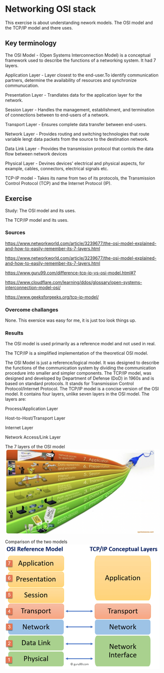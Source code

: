 # Networking OSI stack
This exercise is about understanding nework models. 
The OSI model and the TCP/IP model and there uses.

## Key terminology

The OSI Model - (Open Systems Interconnection Model) is a conceptual framework used to describe the functions of a networking system. It had 7 layers.

Application Layer - Layer closest to the end-user.To identify communication partners, determine the availability of resources and synchronize communucation.

Presentation Layer - Trandlates data for the application layer for the network.

Session Layer - Handles the management, establishment, and termination of connections between to end-users of a network.

Transport Layer - Ensures complete data transfer between end-users.

Network Layer - Provides routing and switching technologies that route variable lengt data packets from the source to the destination network.

Data Link Layer - Provides the transmission protocol that contols the data flow between network devices

Physical Layer - Devines devices' electrical and physical aspects, for example, cables, connectors, electrical signals etc.

TCP-IP model - Takes its name from two of its protocols, the Transmission Control Protocol (TCP) and the Internet Protocol (IP).

## Exercise

Study:
The OSI model and its uses.

The TCP/IP model and its uses.


### Sources

https://www.networkworld.com/article/3239677/the-osi-model-explained-and-how-to-easily-remember-its-7-layers.html

https://www.networkworld.com/article/3239677/the-osi-model-explained-and-how-to-easily-remember-its-7-layers.html

https://www.guru99.com/difference-tcp-ip-vs-osi-model.html#7

https://www.cloudflare.com/learning/ddos/glossary/open-systems-interconnection-model-osi/

https://www.geeksforgeeks.org/tcp-ip-model/

### Overcome challanges
None. This exersice was easy for me, it is just too look things up.

### Results

The OSI model is used primarily as a reference model and not used in real.

The TCP/IP is a simplified implementation of the theoretical OSI model.

The OSI Model is just a reference/logical model. It was designed to describe the functions of the communication system by dividing the communication procedure into smaller and simpler components. The TCP/IP model, was designed and developed by Department of Defense (DoD) in 1960s and is based on standard protocols. It stands for Transmission Control Protocol/Internet Protocol. The TCP/IP model is a concise version of the OSI model. It contains four layers, unlike seven layers in the OSI model. The layers are:

Process/Application Layer

Host-to-Host/Transport Layer

Internet Layer

Network Access/Link Layer

The 7 layers of the OSI model
![SCREENSHOT](../00_includes/Schermafbeelding%202022-05-09%20om%2010.19.47.png)

Comparison of the two models
![SCHREENSHOT](../00_includes/102219_1135_TCPIPvsOSIM1.png)
